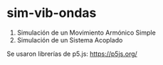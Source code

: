 # sim-vib-ondas
1. Simulación de un Movimiento Armónico Simple
2. Simulación de un Sistema Acoplado

Se usaron librerías de p5.js: https://p5js.org/
